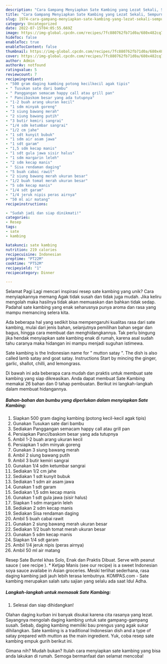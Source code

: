 ```yaml
---
description: "Cara Gampang Menyiapkan Sate Kambing yang Lezat Sekali, Sempurna"
title: "Cara Gampang Menyiapkan Sate Kambing yang Lezat Sekali, Sempurna"
slug: 1974-cara-gampang-menyiapkan-sate-kambing-yang-lezat-sekali-sempurna
category: Uncategorized
date: 2022-07-15T04:05:55.669Z
image: https://img-global.cpcdn.com/recipes/7fc880762fb71d0a/680x482cq70/sate-kambing-foto-resep-utama.jpg
hideToc: false
enableToc: true
enableTocContent: false
thumbnail: https://img-global.cpcdn.com/recipes/7fc880762fb71d0a/680x482cq70/sate-kambing-foto-resep-utama.jpg
cover: https://img-global.cpcdn.com/recipes/7fc880762fb71d0a/680x482cq70/sate-kambing-foto-resep-utama.jpg
author: Admin
authorAv: notfound
ratingvalue: 5
reviewcount: 7
recipeingredient:
- "500 gram daging kambing potong kecilkecil agak tipis"
- " Tusukan sate dari bambu"
- " Panggangan semacam happy call atau grill pan"
- " Pancibaskom besar yang ada tutupnya"
- "1-2 buah arang ukuran kecil"
- "1 sdm minyak goreng"
- "3 siung bawang merah"
- "2 siung bawang putih"
- "3 butir kemiri sangrai"
- "1/4 sdm ketumbar sangrai"
- "1/2 cm jahe"
- "1 sdt kunyit bubuk"
- "1 sdm air asam jawa"
- "1 sdt garam"
- "1,5 sdm kecap manis"
- "1 sdt gula jawa sisir halus"
- "1 sdm margarin leleh"
- "2 sdm kecap manis"
- " Sisa rendaman daging"
- "5 buah cabai rawit"
- "2 siung bawang merah ukuran besar"
- "1/2 buah tomat merah ukuran besar"
- "5 sdm kecap manis"
- "1/4 sdt garam"
- "1/4 jeruk nipis peras airnya"
- "50 ml air matang"
recipeinstructions:

- "Sudah jadi dan siap dinikmati!"
categories:
- Resep
tags:
- sate
- kambing

katakunci: sate kambing 
nutrition: 219 calories
recipecuisine: Indonesian
preptime: "PT22M"
cooktime: "PT52M"
recipeyield: "1"
recipecategory: Dinner

---
```



Selamat Pagi Lagi mencari inspirasi resep sate kambing yang unik? Cara menyiapkannya memang Agak tidak susah dan tidak juga mudah. Jika keliru mengolah maka hasilnya tidak akan memuaskan dan bahkan tidak sedap. Padahal sate kambing yang enak seharusnya punya aroma dan rasa yang mampu memancing selera kita.


Ada beberapa hal yang sedikit bisa mempengaruhi kualitas rasa dari sate kambing, mulai dari jenis bahan, selanjutnya pemilihan bahan segar dan bagus, hingga cara membuat dan menghidangkannya. Tak perlu bingung jika hendak menyiapkan sate kambing enak di rumah, karena asal sudah tahu caranya maka hidangan ini mampu menjadi suguhan istimewa.

Sate kambing is the Indonesian name for &#34; mutton satay &#34;. The dish is also called lamb satay and goat satay. Instructions Start by mincing the ginger, garlic, shallot, chilli, and lemongrass.


Di bawah ini ada beberapa cara mudah dan praktis untuk membuat sate kambing yang siap dikreasikan. Anda dapat membuat Sate Kambing memakai 26 bahan dan 0 tahap pembuatan. Berikut ini langkah-langkah dalam membuat hidangannya.

<!--inarticleads1-->

##### Bahan-bahan dan bumbu yang diperlukan dalam menyiapkan Sate Kambing:

1. Siapkan 500 gram daging kambing (potong kecil-kecil agak tipis)
1. Gunakan  Tusukan sate dari bambu
1. Sediakan  Panggangan semacam happy call atau grill pan
1. Persiapkan  Panci/baskom besar yang ada tutupnya
1. Ambil 1-2 buah arang ukuran kecil
1. Persiapkan 1 sdm minyak goreng
1. Gunakan 3 siung bawang merah
1. Ambil 2 siung bawang putih
1. Ambil 3 butir kemiri sangrai
1. Gunakan 1/4 sdm ketumbar sangrai
1. Sediakan 1/2 cm jahe
1. Sediakan 1 sdt kunyit bubuk
1. Sediakan 1 sdm air asam jawa
1. Gunakan 1 sdt garam
1. Sediakan 1,5 sdm kecap manis
1. Gunakan 1 sdt gula jawa (sisir halus)
1. Siapkan 1 sdm margarin leleh
1. Sediakan 2 sdm kecap manis
1. Sediakan  Sisa rendaman daging
1. Ambil 5 buah cabai rawit
1. Gunakan 2 siung bawang merah ukuran besar
1. Sediakan 1/2 buah tomat merah ukuran besar
1. Gunakan 5 sdm kecap manis
1. Siapkan 1/4 sdt garam
1. Ambil 1/4 jeruk nipis (peras airnya)
1. Ambil 50 ml air matang


Resep Sate Buntel khas Solo, Enak dan Praktis Dibuat. Serve with peanut sauce ( see recipe ). * Ketjap Manis (see our recipe) is a sweet Indonesian soya sauce availabe in Asian groceries. Meski terlihat sederhana, rasa daging kambing jadi jauh lebih terasa lembutnya. KOMPAS.com - Sate kambing merupakan salah satu sajian yang selalu ada saat Idul Adha. 

<!--inarticleads2-->

##### Langkah-langkah untuk memasak Sate Kambing:


1. Selesai dan siap dihidangkan!

Olahan daging kurban ini banyak disukai karena cita rasanya yang lezat. Sayangnya mengolah daging kambing untuk sate gampang-gampang susah. Sebab, daging kambing memiliki bau prengus yang agak sukar dihilangkan. Sate kambing is a traditional Indonesian dish and a type of satay prepared with mutton as the main ingredient. Yuk, coba resep sate kambing empuk gurih berikut ini. 

Gimana nih? Mudah bukan? Itulah cara menyiapkan sate kambing yang bisa anda lakukan di rumah. Semoga bermanfaat dan selamat mencoba!
